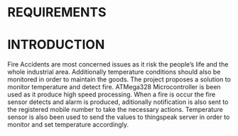 # **REQUIREMENTS**
# **INTRODUCTION**
Fire Accidents are most concerned issues as it risk the people’s life and the whole industrial area. Additionally temperature conditions should also be monitored in order to maintain the goods. The project proposes a solution to monitor temperature and detect fire. ATMega328 Microcontroller is been used as it produce high speed processing. When a fire is occur the fire sensor detects and alarm is produced, aditionally notification is also sent to the registered mobile number to take the necessary actions. Temperature sensor is also been used to send the values to thingspeak server in order to monitor and set temperature accordingly.
